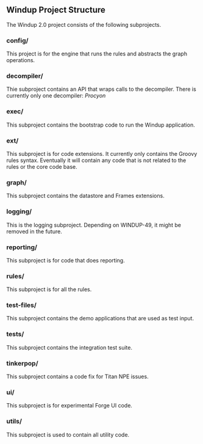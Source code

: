 ## Windup Project Structure

The Windup 2.0 project consists of the following subprojects.

### config/

This project is for the engine that runs the rules and abstracts the graph operations.

### decompiler/

Thie subproject contains an API that wraps calls to the decompiler. There is currently only one decompiler: _Procyon_

### exec/

This subproject contains the bootstrap code to run the Windup application.

### ext/

This subproject is for code extensions. It currently only contains the Groovy rules syntax. Eventually it will contain any code that is not related to the rules or the core code base.

### graph/

This subproject contains the datastore and Frames extensions.

### logging/

This is the logging subproject. Depending on WINDUP-49, it might be removed in the future.

### reporting/

This subproject is for code that does reporting.

### rules/

This subproject is for all the rules.

### test-files/

This subproject contains the demo applications that are used as test input.

### tests/

This subproject contains the integration test suite.

### tinkerpop/

This subproject contains a code fix for Titan NPE issues. <!-- Jesse’s fix for Titan issues (NPE) -->

### ui/

This subproject is for experimental Forge UI code.

### utils/

This subproject is used to contain all utility code.

